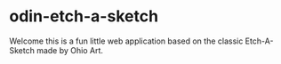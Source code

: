 # odin-etch-a-sketch

Welcome this is a fun little web application based on the classic
Etch-A-Sketch made by Ohio Art.
